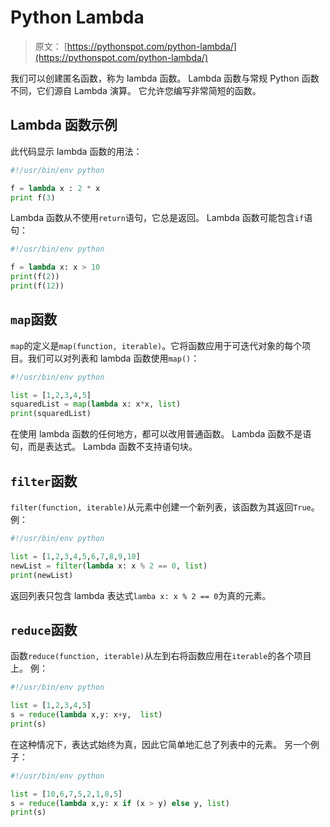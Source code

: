 # Python Lambda

> 原文： [https://pythonspot.com/python-lambda/](https://pythonspot.com/python-lambda/)

我们可以创建匿名函数，称为 lambda 函数。 Lambda 函数与常规 Python 函数不同，它们源自 Lambda 演算。 它允许您编写非常简短的函数。

## Lambda 函数示例

此代码显示 lambda 函数的用法：

```py
#!/usr/bin/env python

f = lambda x : 2 * x
print f(3)

```

Lambda 函数从不使用`return`语句，它总是返回。 Lambda 函数可能包含`if`语句：

```py
#!/usr/bin/env python

f = lambda x: x > 10
print(f(2))
print(f(12))

```

## `map`函数

`map`的定义是`map(function, iterable)`。它将函数应用于可迭代对象的每个项目。我们可以对列表和 lambda 函数使用`map()`：

```py
#!/usr/bin/env python

list = [1,2,3,4,5]
squaredList = map(lambda x: x*x, list)
print(squaredList)

```

在使用 lambda 函数的任何地方，都可以改用普通函数。 Lambda 函数不是语句，而是表达式。 Lambda 函数不支持语句块。

## `filter`函数

`filter(function, iterable)`从元素中创建一个新列表，该函数为其返回`True`。例：

```py
#!/usr/bin/env python

list = [1,2,3,4,5,6,7,8,9,10]
newList = filter(lambda x: x % 2 == 0, list)
print(newList)

```

返回列表只包含 lambda 表达式`lamba x: x % 2 == 0`为真的元素。

## `reduce`函数

函数`reduce(function, iterable)`从左到右将函数应用在`iterable`的各个项目上。 例：

```py
#!/usr/bin/env python

list = [1,2,3,4,5]
s = reduce(lambda x,y: x+y,  list)
print(s)

```

在这种情况下，表达式始终为真，因此它简单地汇总了列表中的元素。 另一个例子：

```py
#!/usr/bin/env python

list = [10,6,7,5,2,1,8,5]
s = reduce(lambda x,y: x if (x > y) else y, list)
print(s)

```